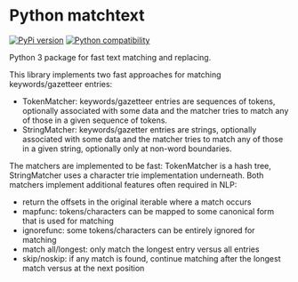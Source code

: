 # Python matchtext


[![PyPi version](https://img.shields.io/pypi/v/matchtext.svg)](https://pypi.python.org/pypi/matchtext/)
[![Python compatibility](https://img.shields.io/pypi/pyversions/matchtext.svg)](https://pypi.python.org/pypi/matchtext/)


Python 3 package for fast text matching and replacing.

This library implements two fast approaches for matching keywords/gazetteer entries:
* TokenMatcher: keywords/gazetteer entries are sequences of tokens, optionally associated with some data and 
  the matcher tries to match any of those in a given sequence of tokens. 
* StringMatcher: keywords/gazetter entries are strings, optionally associated with some data and 
  the matcher tries to match any of those in a given string, optionally only at non-word boundaries.

The matchers are implemented to be fast: TokenMatcher is a hash tree, StringMatcher uses a
character trie implementation underneath. Both matchers implement additional features often required in NLP:

* return the offsets in the original iterable where a match occurs
* mapfunc: tokens/characters can be mapped to some canonical form that is used for matching
* ignorefunc: some tokens/characters can be entirely ignored for matching
* match all/longest: only match the longest entry versus all entries
* skip/noskip: if any match is found, continue matching after the longest match versus at the next position

